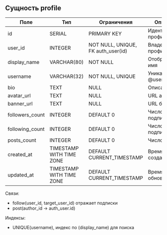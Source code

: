 ## Сущность profile

| Поле              | Тип                        | Ограничения                           | Описание |
|-------------------|----------------------------|---------------------------------------|----------|
| id                | SERIAL                     | PRIMARY KEY                           | Идентификатор профиля |
| user_id           | INTEGER                    | NOT NULL, UNIQUE, FK auth_user(id)    | Владелец профиля |
| display_name      | VARCHAR(80)                | NOT NULL                               | Отображаемое имя |
| username          | VARCHAR(32)                | NOT NULL, UNIQUE                       | Уникальный @username |
| bio               | TEXT                       | NULL                                   | Описание |
| avatar_url        | TEXT                       | NULL                                   | URL аватара |
| banner_url        | TEXT                       | NULL                                   | URL баннера |
| followers_count   | INTEGER                    | DEFAULT 0                              | Число подписчиков |
| following_count   | INTEGER                    | DEFAULT 0                              | Число подписок |
| posts_count       | INTEGER                    | DEFAULT 0                              | Число постов |
| created_at        | TIMESTAMP WITH TIME ZONE   | DEFAULT CURRENT_TIMESTAMP              | Время создания |
| updated_at        | TIMESTAMP WITH TIME ZONE   | DEFAULT CURRENT_TIMESTAMP              | Время обновления |

Связи:
- follow(user_id, target_user_id) отражает подписки
- post(author_id → auth_user.id)

Индексы:
- UNIQUE(username), индекс по (display_name) для поиска
